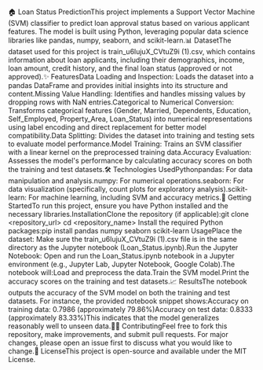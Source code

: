 🏠 Loan Status PredictionThis project implements a Support Vector Machine (SVM) classifier to predict loan approval status based on various applicant features. The model is built using Python, leveraging popular data science libraries like pandas, numpy, seaborn, and scikit-learn.📊 DatasetThe dataset used for this project is train_u6lujuX_CVtuZ9i (1).csv, which contains information about loan applicants, including their demographics, income, loan amount, credit history, and the final loan status (approved or not approved).✨ FeaturesData Loading and Inspection: Loads the dataset into a pandas DataFrame and provides initial insights into its structure and content.Missing Value Handling: Identifies and handles missing values by dropping rows with NaN entries.Categorical to Numerical Conversion: Transforms categorical features (Gender, Married, Dependents, Education, Self_Employed, Property_Area, Loan_Status) into numerical representations using label encoding and direct replacement for better model compatibility.Data Splitting: Divides the dataset into training and testing sets to evaluate model performance.Model Training: Trains an SVM classifier with a linear kernel on the preprocessed training data.Accuracy Evaluation: Assesses the model's performance by calculating accuracy scores on both the training and test datasets.🛠️ Technologies UsedPythonpandas: For data manipulation and analysis.numpy: For numerical operations.seaborn: For data visualization (specifically, count plots for exploratory analysis).scikit-learn: For machine learning, including SVM and accuracy metrics.🚀 Getting StartedTo run this project, ensure you have Python installed and the necessary libraries.InstallationClone the repository (if applicable):git clone <repository_url>
cd <repository_name>
Install the required Python packages:pip install pandas numpy seaborn scikit-learn
UsagePlace the dataset: Make sure the train_u6lujuX_CVtuZ9i (1).csv file is in the same directory as the Jupyter notebook (Loan_Status.ipynb).Run the Jupyter Notebook: Open and run the Loan_Status.ipynb notebook in a Jupyter environment (e.g., Jupyter Lab, Jupyter Notebook, Google Colab).The notebook will:Load and preprocess the data.Train the SVM model.Print the accuracy scores on the training and test datasets.📈 ResultsThe notebook outputs the accuracy of the SVM model on both the training and test datasets. For instance, the provided notebook snippet shows:Accuracy on training data: 0.7986 (approximately 79.86%)Accuracy on test data: 0.8333 (approximately 83.33%)This indicates that the model generalizes reasonably well to unseen data.🧑‍💻 ContributingFeel free to fork this repository, make improvements, and submit pull requests. For major changes, please open an issue first to discuss what you would like to change.📄 LicenseThis project is open-source and available under the MIT License.
